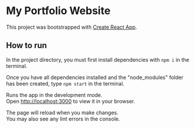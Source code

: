 # My Portfolio Website

This project was bootstrapped with [Create React App](https://github.com/facebook/create-react-app).

## How to run

In the project directory, you must first install dependencies with `npm i` in the terminal.

Once you have all dependencies installed and the "node_modules" folder has been created, type `npm start` in the terminal.

Runs the app in the development mode.\
Open [http://localhost:3000](http://localhost:3000) to view it in your browser.

The page will reload when you make changes.\
You may also see any lint errors in the console.




